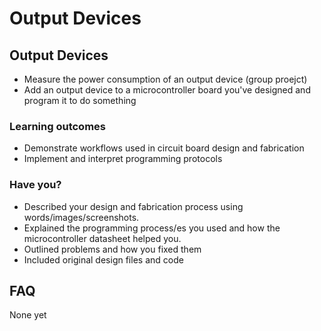 # Output Devices

## Output Devices

* Measure the power consumption of an output device (group proejct)
* Add an output device to a microcontroller board you've designed and program it to do something

### Learning outcomes

* Demonstrate workflows used in circuit board design and fabrication
* Implement and interpret programming protocols

### Have you?

* Described your design and fabrication process using words/images/screenshots.
* Explained the programming process/es you used and how the microcontroller datasheet helped you.
* Outlined problems and how you fixed them
* Included original design files and code

## FAQ

None yet
